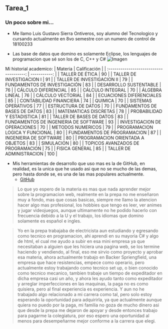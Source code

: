 ## Tarea_1
### Un poco sobre mi...
* Me llamo Luis Gustavo Sierra Ontiveros, soy alumno del Tecnologico y cursando actualmente en 8vo semestre con un numero de control de 18100233
- Las base de datos que domino es solamente Eclipse, los lenguajes de programacion que sé son los de C, C++ y C#
![Imagen](http://webmasters.astalaweb.com/images2/Logo_C.jpg)


Mi historial academico:
|                Materia                  | Calificación |
| :-------------------------------------: | -----------: |
| TALLER DE ÉTICA                         |      90      |
| TALLER DE INVESTIGACION I               |      91      |
| TALLER DE INVESTIGACION II              |      79      |
| FUNDAMENTOS DE INVESTIGACIÓN            |      83      |
| DESARROLLO SUSTENTABLE                  |      76      |
| CÁLCULO DIFERENCIAL                     |      85      |
| CÁLCULO INTEGRAL                        |      70      |
| ÁLGEBRA LINEAL                          |      76      |
| CÁLCULO VECTORIAL                       |      84      |
| ECUACIONES DIFERENCIALES                |      85      |
| CONTABILIDAD FINANCIERA                 |      74      |
| QUIMICA                                 |      70      |
| SISTEMAS OPERATIVOS                     |      77      |
| ESTRUCTURA DE DATOS                     |      70      |
| FUNDAMENTOS DE BASES DE DATOS           |      83      |
| MATEMATICAS DISCRETAS                   |      78      |
| PROBABILIDAD Y ESTADISTICA              |      81      |
| TALLER DE BASES DE DATOS                |      83      |
| FUNDAMENTOS DE INGENIERIA DE SOFTWARE   |      93      |
| INVESTIGACION DE OPERACIONES            |      70      |
| METODOS NUMERICOS                       |      79      |
| PROGRAMACION LOGICA Y FUNCIONAL         |      80      |
| FUNDAMENTOS DE PROGRAMACION             |      87      |
| INGENIERIA DE SOFTWARE                  |      80      |
| PROGRAMACION ORIENTADA A OBJETOS        |      83      |
| SIMULACION                              |      80      |
| TOPICOS AVANZADOS DE PROGRAMACION       |      75      |
| FISICA GENERAL                          |      85      |
| TALLER DE ADMINISTRACION                |      100     |
- Mis herramientas de desarrollo que uso mas es la de GitHub, en realidad, es la unica que he usado asi que no se mucho de las demas, pero hasta donde se, es una de las mas populares actualmente.
  + [GitHub](https://github.com)

>Lo que yo espero de la materia es mas que nada aprender mejor sobre la programacion web, realmente en la prepa no me enseñaron muy a fondo, mas que cosas basicas, siempre me llamo la atencion hacer algo mas profesional, los hobbies que tengo es leer, ver animes y jugar videojuegos, aunque ultimamente no he podido hacerlo con frecuencia debido a la U y el trabajo, los idiomas que domino solamente es español e ingles.


>  Yo en la prepa trabajaba de electricista aun estudiando y egresando como tecnico en programacion, ahi aprendi en su mayoria C# y algo de html, el cual me ayudo a subir en esa mini empresa ya que necesitaban a alguien que les hiciera una pagina web, se los termine haciendo y vendiendo, al final, eso me sirvio como proyecto y aprobar esa materia, ahora actualmente trabajo en Backer Spriengfield, una empresa que hace resistencias, empece como operario, pero actualmente estoy trabajando como tecnico set up, o bien conocido como tecnico mecanico, tambien trabaje un tiempo de expeditador en dicha empresa casi un año, y ahora les ayudo tanto como expeditador y arreglar imperfecciones en las maquinas, la paga no es como quisiera, pero al final experiencia es experiencia. Y aun no he trabajado algo relacionado a mi carrera como tal, pero solo estoy esperando la oportunidad para adquirirla, ya que actualmente aunque quiera no puedo por la paga, mi familia no goza de mucho dinero asi que desde la prepa me dejaron de apoyar y desde entonces trabajo para pagarme la colegiatura, por eso espero una oportunidad al menos para desempeñarme mejor conforme a la carrera que elegi.

